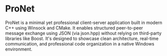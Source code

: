 # ProNet
ProNet is a minimal yet professional client-server application built in modern C++ using Winsock and CMake. It enables structured peer-to-peer message exchange using JSON (via json.hpp) without relying on third-party libraries like Boost. It's designed to showcase clean architecture, real-time communication, and professional code organization in a native Windows environment.
